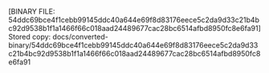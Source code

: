 [BINARY FILE: 54ddc69bce4f1cebb99145ddc40a644e69f8d83176eece5c2da9d33c21b4bc92d9538b1f1a1466f66c018aad24489677cac28bc6514afbd8950fc8e6fa91]
Stored copy: docs/converted-binary/54ddc69bce4f1cebb99145ddc40a644e69f8d83176eece5c2da9d33c21b4bc92d9538b1f1a1466f66c018aad24489677cac28bc6514afbd8950fc8e6fa91
